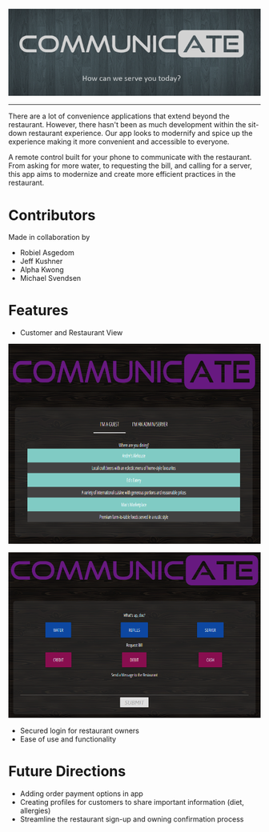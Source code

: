 <p align="center">
    <img src="https://raw.githubusercontent.com/msvendsentan/CodingBootcamp-Project-3/aykwong-patch-2/Communicate.PNG">
</p>

***

There are a lot of convenience applications that extend beyond the restaurant. However, there hasn't been as much development within the sit-down restaurant experience. Our app looks to modernify and spice up the experience making it more convenient and accessible to everyone.

A remote control built for your phone to communicate with the restaurant. From asking for more water, to requesting the bill, and calling for a server, this app aims to modernize and create more efficient practices in the restaurant.

**Contributors**
======
Made in collaboration by 
- Robiel Asgedom
- Jeff Kushner
- Alpha Kwong
- Michael Svendsen

**Features**
======
- Customer and Restaurant View

<p align="left">
    <img width="600" height="400" src="https://raw.githubusercontent.com/msvendsentan/CodingBootcamp-Project-3/socket.io/assets/Customer%20View-A.PNG">
</p>
<p align="left">
    <img src="https://raw.githubusercontent.com/msvendsentan/CodingBootcamp-Project-3/socket.io/assets/Customer%20View-B.PNG">
</p>

- Secured login for restaurant owners
- Ease of use and functionality

**Future Directions**
======
- Adding order payment options in app
- Creating profiles for customers to share important information (diet, allergies)
- Streamline the restaurant sign-up and owning confirmation process
